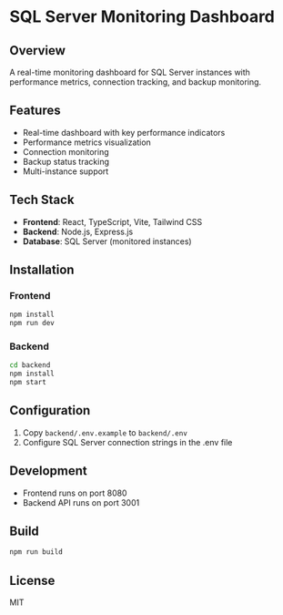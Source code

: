 # SQL Server Monitoring Dashboard

## Overview
A real-time monitoring dashboard for SQL Server instances with performance metrics, connection tracking, and backup monitoring.

## Features
- Real-time dashboard with key performance indicators
- Performance metrics visualization
- Connection monitoring
- Backup status tracking
- Multi-instance support

## Tech Stack
- **Frontend**: React, TypeScript, Vite, Tailwind CSS
- **Backend**: Node.js, Express.js
- **Database**: SQL Server (monitored instances)

## Installation

### Frontend
```bash
npm install
npm run dev
```

### Backend
```bash
cd backend
npm install
npm start
```

## Configuration
1. Copy `backend/.env.example` to `backend/.env`
2. Configure SQL Server connection strings in the .env file

## Development
- Frontend runs on port 8080
- Backend API runs on port 3001

## Build
```bash
npm run build
```

## License
MIT